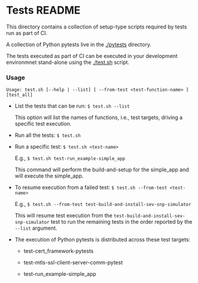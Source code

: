 # Tests README

This directory contains a collection of setup-type scripts required by tests
run as part of CI. 

A collection of Python pytests live in the [./pytests](.pytests/) directory.

The tests executed as part of CI can be executed in your development
environmnet stand-alone using the [./test.sh](../CI/scripts/test.sh) script.

### Usage

```
Usage: test.sh [--help | --list] [ --from-test <test-function-name> ] [test_all]
```

- List the tests that can be run: `$ test.sh --list`

  This option will list the names of functions, i.e., test targets, driving a
  specific test execution. 

- Run all the tests: `$ test.sh`
- Run a specific test: `$ test.sh <test-name>`

     E.g., `$ test.sh test-run_example-simple_app`

    This command will perform the build-and-setup for the simple_app and will
    execute the simple_app.

- To resume execution from a failed test: `$ test.sh --from-test <test-name>`

    E.g., `$ test.sh --from-test test-build-and-install-sev-snp-simulator`

    This will resume test execution from the `test-build-and-install-sev-snp-simulator`
    test to run the remaining tests in the order reported by the `--list` argument.

- The execution of Python pytests is distributed across these test targets:

    - test-cert_framework-pytests

    - test-mtls-ssl-client-server-comm-pytest

    - test-run_example-simple_app
